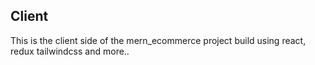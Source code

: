 ## Client

This is the client side of the mern_ecommerce project
build using react, redux tailwindcss and more..
